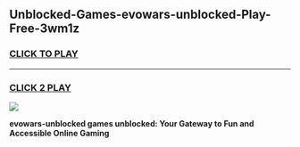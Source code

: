 
## Unblocked-Games-evowars-unblocked-Play-Free-3wm1z
<h3>
<a href="https://premium76.site?title=evowars-unblocked&ref=23A">CLICK TO PLAY</a></h3>
<hr>

<h3>
<a href="https://premium76.site?title=evowars-unblocked&ref=23A">CLICK 2 PLAY</a>
  
</h3>

<a href="https://premium76.site?title=evowars-unblocked&ref=23A"><img src="https://clearcache.store/games.png"></a>


**evowars-unblocked games unblocked: Your Gateway to Fun and Accessible Online Gaming**
